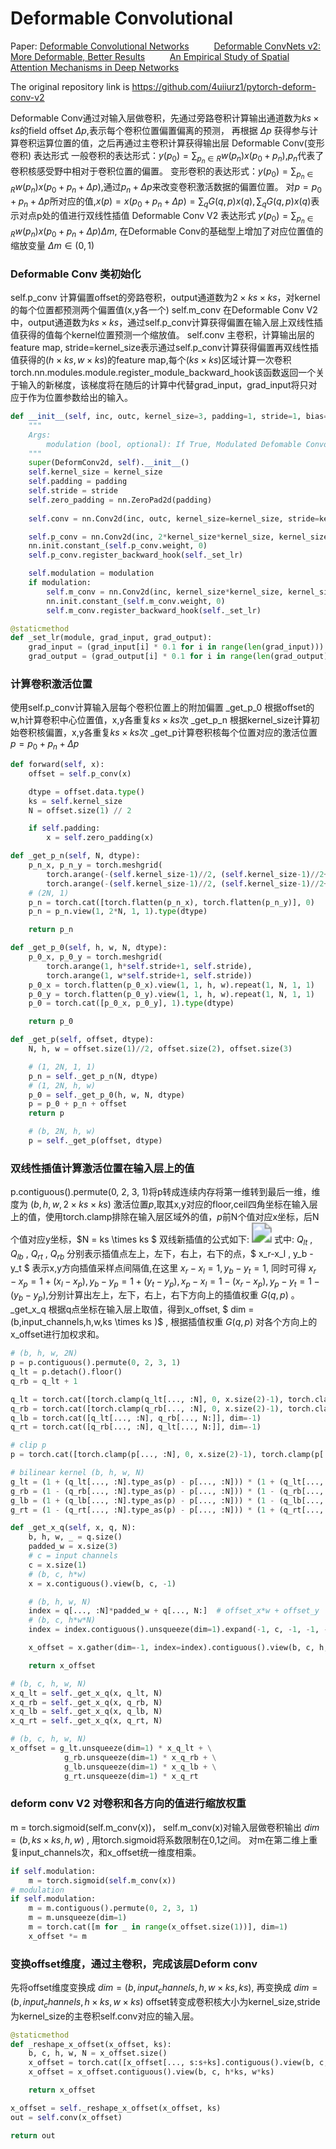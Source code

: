 # Deformable Convolutional

Paper: [Deformable Convolutional Networks](https://arxiv.org/pdf/1703.06211.pdf)
$\qquad$ [Deformable ConvNets v2: More Deformable, Better Results](https://arxiv.org/pdf/1811.11168.pdf)
$\qquad$ [An Empirical Study of Spatial Attention Mechanisms in Deep Networks](https://arxiv.org/pdf/1904.05873.pdf)

The original repository link is https://github.com/4uiiurz1/pytorch-deform-conv-v2

Deformable Conv通过对输入层做卷积，先通过旁路卷积计算输出通道数为$ks \times ks$的field offset $\Delta p$,表示每个卷积位置偏置偏离的预测，
再根据 $\Delta p$ 获得参与计算卷积运算位置的值，之后再通过主卷积计算获得输出层
Deformable Conv(变形卷积) 表达形式
一般卷积的表达形式：$y(p_0) = \sum_{p_n\in R}w(p_n)x(p_0 + p_n)$,$p_n$代表了卷积核感受野中相对于卷积位置的偏置。
变形卷积的表达形式：$y(p_0) = \sum_{p_n\in R}w(p_n)x(p_0 + p_n + \Delta p)$,通过$p_n+\Delta p$来改变卷积激活数据的偏置位置。
对$p = p_0 + p_n + \Delta p$所对应的值,$x(p) = x(p_0 + p_n + \Delta p) = \sum_{q}G(q,p)x(q),\sum_{q}G(q,p)x(q)$表示对点p处的值进行双线性插值
Deformable Conv V2 表达形式 $y(p_0) = \sum_{p_n\in R}w(p_n)x(p_0 + p_n + \Delta p)\Delta m$, 在Deformable Conv的基础型上增加了对应位置值的缩放变量 $\Delta m \in (0,1)$

### Deformable Conv 类初始化
self.p_conv 计算偏置offset的旁路卷积，output通道数为$2 \times ks \times ks$，对kernel的每个位置都预测两个偏置值(x,y各一个)
self.m_conv 在Deformable Conv V2中，output通道数为$ks \times ks$，通过self.p_conv计算获得偏置在输入层上双线性插值获得的值每个kernel位置预测一个缩放值。
self.conv 主卷积，计算输出层的feature map, stride=kernel_size表示通过self.p_conv计算获得偏置再双线性插值获得的$(h \times ks,w\times ks)$的feature map,每个$(ks \times ks)$区域计算一次卷积
torch.nn.modules.module.register_module_backward_hook该函数返回一个关于输入的新梯度，该梯度将在随后的计算中代替grad_input，grad_input将只对应于作为位置参数给出的输入。
```python
def __init__(self, inc, outc, kernel_size=3, padding=1, stride=1, bias=None, modulation=False):
    """
    Args:
        modulation (bool, optional): If True, Modulated Defomable Convolution (Deformable ConvNets v2).
    """
    super(DeformConv2d, self).__init__()
    self.kernel_size = kernel_size
    self.padding = padding
    self.stride = stride
    self.zero_padding = nn.ZeroPad2d(padding)
    
    self.conv = nn.Conv2d(inc, outc, kernel_size=kernel_size, stride=kernel_size, bias=bias)

    self.p_conv = nn.Conv2d(inc, 2*kernel_size*kernel_size, kernel_size=3, padding=1, stride=stride)
    nn.init.constant_(self.p_conv.weight, 0)
    self.p_conv.register_backward_hook(self._set_lr)

    self.modulation = modulation
    if modulation:
        self.m_conv = nn.Conv2d(inc, kernel_size*kernel_size, kernel_size=3, padding=1, stride=stride)
        nn.init.constant_(self.m_conv.weight, 0)
        self.m_conv.register_backward_hook(self._set_lr)

@staticmethod
def _set_lr(module, grad_input, grad_output):
    grad_input = (grad_input[i] * 0.1 for i in range(len(grad_input)))
    grad_output = (grad_output[i] * 0.1 for i in range(len(grad_output)))
```

### 计算卷积激活位置
使用self.p_conv计算输入层每个卷积位置上的附加偏置
_get_p_0 根据offset的w,h计算卷积中心位置值，x,y各重复$ks \times ks$次
_get_p_n 根据kernel_size计算初始卷积核偏置，x,y各重复$ks \times ks$次
_get_p计算卷积核每个位置对应的激活位置$p = p_0 + p_n + \Delta p$
```python
def forward(self, x):
    offset = self.p_conv(x)

    dtype = offset.data.type()
    ks = self.kernel_size
    N = offset.size(1) // 2

    if self.padding:
        x = self.zero_padding(x)

def _get_p_n(self, N, dtype):
    p_n_x, p_n_y = torch.meshgrid(
        torch.arange(-(self.kernel_size-1)//2, (self.kernel_size-1)//2+1),
        torch.arange(-(self.kernel_size-1)//2, (self.kernel_size-1)//2+1))
    # (2N, 1)
    p_n = torch.cat([torch.flatten(p_n_x), torch.flatten(p_n_y)], 0)
    p_n = p_n.view(1, 2*N, 1, 1).type(dtype)

    return p_n

def _get_p_0(self, h, w, N, dtype):
    p_0_x, p_0_y = torch.meshgrid(
        torch.arange(1, h*self.stride+1, self.stride),
        torch.arange(1, w*self.stride+1, self.stride))
    p_0_x = torch.flatten(p_0_x).view(1, 1, h, w).repeat(1, N, 1, 1)
    p_0_y = torch.flatten(p_0_y).view(1, 1, h, w).repeat(1, N, 1, 1)
    p_0 = torch.cat([p_0_x, p_0_y], 1).type(dtype)

    return p_0

def _get_p(self, offset, dtype):
    N, h, w = offset.size(1)//2, offset.size(2), offset.size(3)

    # (1, 2N, 1, 1)
    p_n = self._get_p_n(N, dtype)
    # (1, 2N, h, w)
    p_0 = self._get_p_0(h, w, N, dtype)
    p = p_0 + p_n + offset
    return p

    # (b, 2N, h, w)
    p = self._get_p(offset, dtype)
```

### 双线性插值计算激活位置在输入层上的值
p.contiguous().permute(0, 2, 3, 1)将p转成连续内存将第一维转到最后一维，维度为 $(b,h,w,2 \times ks \times ks)$
激活位置$p$,取其x,y对应的floor,ceil四角坐标在输入层上的值，使用torch.clamp排除在输入层区域外的值，$p$前N个值对应x坐标，后N个值对应y坐标，$N = ks \times ks $
双线新插值的公式如下:
<image src="./images/linear_ interpolation_formula.svg" style="zoom:200%">
式中: $Q_{lt}$ , $Q_{lb}$ , $Q_{rt}$ , $Q_{rb}$ 分别表示插值点左上，左下，右上，右下的点，$ x_r-x_l , y_b - y_t $ 表示x,y方向插值采样点间隔值,在这里 $x_r-x_l=1,y_b-y_t=1$, 
同时可得 $x_r-x_p = 1 + (x_l-x_p), y_b-y_p = 1 + (y_t - y_p), x_p-x_l=1-(x_r-x_p), y_p-y_t=1-(y_b-y_p)$,分别计算出左上，左下，右上，右下方向上的插值权重 $G(q,p)$ 。
_get_x_q 根据q点坐标在输入层上取值，得到x_offset, $ dim = (b,input_channels,h,w,ks \times ks )$ , 根据插值权重 $G(q,p)$ 对各个方向上的x_offset进行加权求和。

``` python
# (b, h, w, 2N)
p = p.contiguous().permute(0, 2, 3, 1)
q_lt = p.detach().floor()
q_rb = q_lt + 1

q_lt = torch.cat([torch.clamp(q_lt[..., :N], 0, x.size(2)-1), torch.clamp(q_lt[..., N:], 0, x.size(3)-1)], dim=-1).long()
q_rb = torch.cat([torch.clamp(q_rb[..., :N], 0, x.size(2)-1), torch.clamp(q_rb[..., N:], 0, x.size(3)-1)], dim=-1).long()
q_lb = torch.cat([q_lt[..., :N], q_rb[..., N:]], dim=-1)
q_rt = torch.cat([q_rb[..., :N], q_lt[..., N:]], dim=-1)

# clip p
p = torch.cat([torch.clamp(p[..., :N], 0, x.size(2)-1), torch.clamp(p[..., N:], 0, x.size(3)-1)], dim=-1)

# bilinear kernel (b, h, w, N)
g_lt = (1 + (q_lt[..., :N].type_as(p) - p[..., :N])) * (1 + (q_lt[..., N:].type_as(p) - p[..., N:]))
g_rb = (1 - (q_rb[..., :N].type_as(p) - p[..., :N])) * (1 - (q_rb[..., N:].type_as(p) - p[..., N:]))
g_lb = (1 + (q_lb[..., :N].type_as(p) - p[..., :N])) * (1 - (q_lb[..., N:].type_as(p) - p[..., N:]))
g_rt = (1 - (q_rt[..., :N].type_as(p) - p[..., :N])) * (1 + (q_rt[..., N:].type_as(p) - p[..., N:]))

def _get_x_q(self, x, q, N):
    b, h, w, _ = q.size()
    padded_w = x.size(3)
    # c = input channels
    c = x.size(1)
    # (b, c, h*w)
    x = x.contiguous().view(b, c, -1)

    # (b, h, w, N)
    index = q[..., :N]*padded_w + q[..., N:]  # offset_x*w + offset_y
    # (b, c, h*w*N)
    index = index.contiguous().unsqueeze(dim=1).expand(-1, c, -1, -1, -1).contiguous().view(b, c, -1)

    x_offset = x.gather(dim=-1, index=index).contiguous().view(b, c, h, w, N)

    return x_offset

# (b, c, h, w, N)
x_q_lt = self._get_x_q(x, q_lt, N)
x_q_rb = self._get_x_q(x, q_rb, N)
x_q_lb = self._get_x_q(x, q_lb, N)
x_q_rt = self._get_x_q(x, q_rt, N)

# (b, c, h, w, N)
x_offset = g_lt.unsqueeze(dim=1) * x_q_lt + \
            g_rb.unsqueeze(dim=1) * x_q_rb + \
            g_lb.unsqueeze(dim=1) * x_q_lb + \
            g_rt.unsqueeze(dim=1) * x_q_rt
```

### deform conv V2 对卷积和各方向的值进行缩放权重
m = torch.sigmoid(self.m_conv(x))， self.m_conv(x)对输入层做卷积输出 $dim=(b,ks \times ks, h, w)$ , 用torch.sigmoid将系数限制在0,1之间。
对m在第二维上重复input_channels次，和x_offset统一维度相乘。
```python
if self.modulation:
    m = torch.sigmoid(self.m_conv(x))
# modulation
if self.modulation:
    m = m.contiguous().permute(0, 2, 3, 1)
    m = m.unsqueeze(dim=1)
    m = torch.cat([m for _ in range(x_offset.size(1))], dim=1)
    x_offset *= m
```

### 变换offset维度，通过主卷积，完成该层Deform conv
先将offset维度变换成 $dim = (b, input_channels, h, w \times ks, ks)$, 再变换成 $dim = (b, input_channels, h \times ks, w \times ks)$
offset转变成卷积核大小为kernel_size,stride为kernel_size的主卷积self.conv对应的输入层。
```python
@staticmethod
def _reshape_x_offset(x_offset, ks):
    b, c, h, w, N = x_offset.size()
    x_offset = torch.cat([x_offset[..., s:s+ks].contiguous().view(b, c, h, w*ks) for s in range(0, N, ks)], dim=-1)
    x_offset = x_offset.contiguous().view(b, c, h*ks, w*ks)

    return x_offset

x_offset = self._reshape_x_offset(x_offset, ks)
out = self.conv(x_offset)

return out
```

